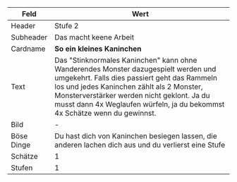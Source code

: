 Feld         | Wert
------------ | -------------
Header       | Stufe 2
Subheader    | Das macht keene Arbeit
Cardname     | **So ein kleines Kaninchen**
Text         | Das "Stinknormales Kaninchen" kann ohne Wanderendes Monster dazugespielt werden und umgekehrt. Falls dies passiert geht das Rammeln los und jedes Kaninchen zählt als 2 Monster, Monsterverstärker werden nicht geklont. Ja du musst dann 4x Weglaufen würfeln, ja du bekommst 4x Schätze wenn du gewinnst.
Bild         | -
Böse Dinge   | Du hast dich von Kaninchen besiegen lassen, die anderen lachen dich aus und du verlierst eine Stufe
Schätze      | 1
Stufen       | 1
